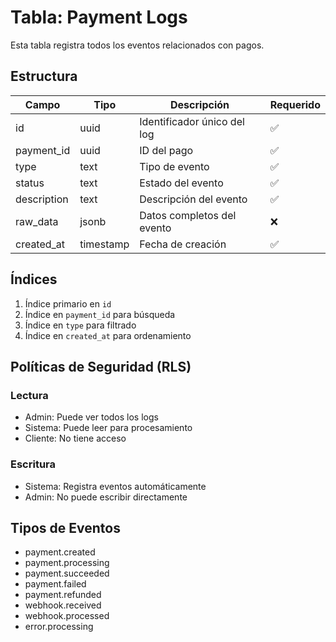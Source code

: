 # Tabla: Payment Logs

Esta tabla registra todos los eventos relacionados con pagos.

## Estructura

| Campo | Tipo | Descripción | Requerido |
|-------|------|-------------|-----------|
| id | uuid | Identificador único del log | ✅ |
| payment_id | uuid | ID del pago | ✅ |
| type | text | Tipo de evento | ✅ |
| status | text | Estado del evento | ✅ |
| description | text | Descripción del evento | ✅ |
| raw_data | jsonb | Datos completos del evento | ❌ |
| created_at | timestamp | Fecha de creación | ✅ |

## Índices

1. Índice primario en `id`
2. Índice en `payment_id` para búsqueda
3. Índice en `type` para filtrado
4. Índice en `created_at` para ordenamiento

## Políticas de Seguridad (RLS)

### Lectura
- Admin: Puede ver todos los logs
- Sistema: Puede leer para procesamiento
- Cliente: No tiene acceso

### Escritura
- Sistema: Registra eventos automáticamente
- Admin: No puede escribir directamente

## Tipos de Eventos

- payment.created
- payment.processing
- payment.succeeded
- payment.failed
- payment.refunded
- webhook.received
- webhook.processed
- error.processing